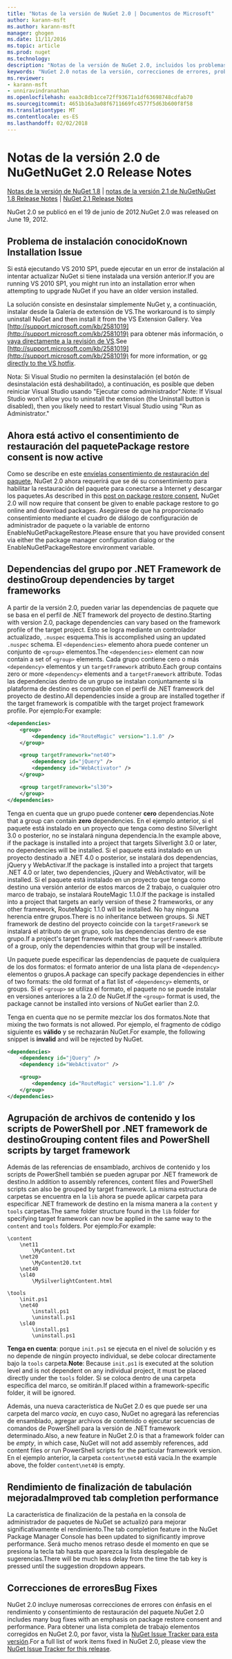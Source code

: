 ```yaml
---
title: "Notas de la versión de NuGet 2.0 | Documentos de Microsoft"
author: karann-msft
ms.author: karann-msft
manager: ghogen
ms.date: 11/11/2016
ms.topic: article
ms.prod: nuget
ms.technology: 
description: "Notas de la versión de NuGet 2.0, incluidos los problemas conocidos, correcciones de errores, las funciones agregadas y dcr."
keywords: "NuGet 2.0 notas de la versión, correcciones de errores, problemas, conocidos agregan características, DCR"
ms.reviewer:
- karann-msft
- unniravindranathan
ms.openlocfilehash: eaa3c8db1cce72ff93671a1df63698748cdfab70
ms.sourcegitcommit: 4651b16a3a08f6711669fc4577f5d63b600f8f58
ms.translationtype: MT
ms.contentlocale: es-ES
ms.lasthandoff: 02/02/2018
---
```

# <a name="nuget-20-release-notes"></a><span data-ttu-id="7d31d-104">Notas de la versión 2.0 de NuGet</span><span class="sxs-lookup"><span data-stu-id="7d31d-104">NuGet 2.0 Release Notes</span></span>

<span data-ttu-id="7d31d-105">[Notas de la versión de NuGet 1.8](../release-notes/nuget-1.8.md) | [notas de la versión 2.1 de NuGet](../release-notes/nuget-2.1.md)</span><span class="sxs-lookup"><span data-stu-id="7d31d-105">[NuGet 1.8 Release Notes](../release-notes/nuget-1.8.md) | [NuGet 2.1 Release Notes](../release-notes/nuget-2.1.md)</span></span>

<span data-ttu-id="7d31d-106">NuGet 2.0 se publicó en el 19 de junio de 2012.</span><span class="sxs-lookup"><span data-stu-id="7d31d-106">NuGet 2.0 was released on June 19, 2012.</span></span>

## <a name="known-installation-issue"></a><span data-ttu-id="7d31d-107">Problema de instalación conocido</span><span class="sxs-lookup"><span data-stu-id="7d31d-107">Known Installation Issue</span></span>
<span data-ttu-id="7d31d-108">Si está ejecutando VS 2010 SP1, puede ejecutar en un error de instalación al intentar actualizar NuGet si tiene instalada una versión anterior.</span><span class="sxs-lookup"><span data-stu-id="7d31d-108">If you are running VS 2010 SP1, you might run into an installation error when attempting to upgrade NuGet if you have an older version installed.</span></span>

<span data-ttu-id="7d31d-109">La solución consiste en desinstalar simplemente NuGet y, a continuación, instalar desde la Galería de extensión de VS.</span><span class="sxs-lookup"><span data-stu-id="7d31d-109">The workaround is to simply uninstall NuGet and then install it from the VS Extension Gallery.</span></span>  <span data-ttu-id="7d31d-110">Vea [http://support.microsoft.com/kb/2581019](http://support.microsoft.com/kb/2581019) para obtener más información, o [vaya directamente a la revisión de VS](http://bit.ly/vsixcertfix).</span><span class="sxs-lookup"><span data-stu-id="7d31d-110">See [http://support.microsoft.com/kb/2581019](http://support.microsoft.com/kb/2581019) for more information, or [go directly to the VS hotfix](http://bit.ly/vsixcertfix).</span></span>

<span data-ttu-id="7d31d-111">Nota: Si Visual Studio no permiten la desinstalación (el botón de desinstalación está deshabilitado), a continuación, es posible que deben reiniciar Visual Studio usando "Ejecutar como administrador".</span><span class="sxs-lookup"><span data-stu-id="7d31d-111">Note: If Visual Studio won't allow you to uninstall the extension (the Uninstall button is disabled), then you likely need to restart Visual Studio using "Run as Administrator."</span></span>

## <a name="package-restore-consent-is-now-active"></a><span data-ttu-id="7d31d-112">Ahora está activo el consentimiento de restauración del paquete</span><span class="sxs-lookup"><span data-stu-id="7d31d-112">Package restore consent is now active</span></span>

<span data-ttu-id="7d31d-113">Como se describe en este [envíelas consentimiento de restauración del paquete](http://blog.nuget.org/20120518/package-restore-and-consent.html), NuGet 2.0 ahora requerirá que se dé su consentimiento para habilitar la restauración del paquete para conectarse a Internet y descargar los paquetes.</span><span class="sxs-lookup"><span data-stu-id="7d31d-113">As described in this [post on package restore consent](http://blog.nuget.org/20120518/package-restore-and-consent.html), NuGet 2.0 will now require that consent be given to enable package restore to go online and download packages.</span></span> <span data-ttu-id="7d31d-114">Asegúrese de que ha proporcionado consentimiento mediante el cuadro de diálogo de configuración de administrador de paquete o la variable de entorno EnableNuGetPackageRestore.</span><span class="sxs-lookup"><span data-stu-id="7d31d-114">Please ensure that you have provided consent via either the package manager configuration dialog or the EnableNuGetPackageRestore environment variable.</span></span>

## <a name="group-dependencies-by-target-frameworks"></a><span data-ttu-id="7d31d-115">Dependencias del grupo por .NET Framework de destino</span><span class="sxs-lookup"><span data-stu-id="7d31d-115">Group dependencies by target frameworks</span></span>

<span data-ttu-id="7d31d-116">A partir de la versión 2.0, pueden variar las dependencias de paquete que se basa en el perfil de .NET framework del proyecto de destino.</span><span class="sxs-lookup"><span data-stu-id="7d31d-116">Starting with version 2.0, package dependencies can vary based on the framework profile of the target project.</span></span> <span data-ttu-id="7d31d-117">Esto se logra mediante un controlador actualizado, `.nuspec` esquema.</span><span class="sxs-lookup"><span data-stu-id="7d31d-117">This is accomplished using an updated `.nuspec` schema.</span></span> <span data-ttu-id="7d31d-118">El `<dependencies>` elemento ahora puede contener un conjunto de `<group>` elementos.</span><span class="sxs-lookup"><span data-stu-id="7d31d-118">The `<dependencies>` element can now contain a set of `<group>` elements.</span></span> <span data-ttu-id="7d31d-119">Cada grupo contiene cero o más `<dependency>` elementos y un `targetFramework` atributo.</span><span class="sxs-lookup"><span data-stu-id="7d31d-119">Each group contains zero or more `<dependency>` elements and a `targetFramework` attribute.</span></span> <span data-ttu-id="7d31d-120">Todas las dependencias dentro de un grupo se instalan conjuntamente si la plataforma de destino es compatible con el perfil de .NET framework del proyecto de destino.</span><span class="sxs-lookup"><span data-stu-id="7d31d-120">All dependencies inside a group are installed together if the target framework is compatible with the target project framework profile.</span></span> <span data-ttu-id="7d31d-121">Por ejemplo:</span><span class="sxs-lookup"><span data-stu-id="7d31d-121">For example:</span></span>

```xml
<dependencies>
    <group>
        <dependency id="RouteMagic" version="1.1.0" />
    </group>

    <group targetFramework="net40">
        <dependency id="jQuery" />
        <dependency id="WebActivator" />
    </group>

    <group targetFramework="sl30">
    </group>
</dependencies>
```

<span data-ttu-id="7d31d-122">Tenga en cuenta que un grupo puede contener **cero** dependencias.</span><span class="sxs-lookup"><span data-stu-id="7d31d-122">Note that a group can contain **zero** dependencies.</span></span> <span data-ttu-id="7d31d-123">En el ejemplo anterior, si el paquete está instalado en un proyecto que tenga como destino Silverlight 3.0 o posterior, no se instalará ninguna dependencia.</span><span class="sxs-lookup"><span data-stu-id="7d31d-123">In the example above, if the package is installed into a project that targets Silverlight 3.0 or later, no dependencies will be installed.</span></span> <span data-ttu-id="7d31d-124">Si el paquete está instalado en un proyecto destinado a .NET 4.0 o posterior, se instalará dos dependencias, jQuery y WebActivar.</span><span class="sxs-lookup"><span data-stu-id="7d31d-124">If the package is installed into a project that targets .NET 4.0 or later, two dependencies, jQuery and WebActivator, will be installed.</span></span>  <span data-ttu-id="7d31d-125">Si el paquete está instalado en un proyecto que tenga como destino una versión anterior de estos marcos de 2 trabajo, o cualquier otro marco de trabajo, se instalará RouteMagic 1.1.0.</span><span class="sxs-lookup"><span data-stu-id="7d31d-125">If the package is installed into a project that targets an early version of these 2 frameworks, or any other framework, RouteMagic 1.1.0 will be installed.</span></span> <span data-ttu-id="7d31d-126">No hay ninguna herencia entre grupos.</span><span class="sxs-lookup"><span data-stu-id="7d31d-126">There is no inheritance between groups.</span></span> <span data-ttu-id="7d31d-127">Si .NET framework de destino del proyecto coincide con la `targetFramework` se instalará el atributo de un grupo, solo las dependencias dentro de ese grupo.</span><span class="sxs-lookup"><span data-stu-id="7d31d-127">If a project's target framework matches the `targetFramework` attribute of a group, only the dependencies within that group will be installed.</span></span>

<span data-ttu-id="7d31d-128">Un paquete puede especificar las dependencias de paquete de cualquiera de los dos formatos: el formato anterior de una lista plana de `<dependency>` elementos o grupos.</span><span class="sxs-lookup"><span data-stu-id="7d31d-128">A package can specify package dependencies in either of two formats: the old format of a flat list of `<dependency>` elements, or groups.</span></span> <span data-ttu-id="7d31d-129">Si el `<group>` se utiliza el formato, el paquete no se puede instalar en versiones anteriores a la 2.0 de NuGet.</span><span class="sxs-lookup"><span data-stu-id="7d31d-129">If the `<group>` format is used, the package cannot be installed into versions of NuGet earlier than 2.0.</span></span>

<span data-ttu-id="7d31d-130">Tenga en cuenta que no se permite mezclar los dos formatos.</span><span class="sxs-lookup"><span data-stu-id="7d31d-130">Note that mixing the two formats is not allowed.</span></span> <span data-ttu-id="7d31d-131">Por ejemplo, el fragmento de código siguiente es **válido** y se rechazarán NuGet.</span><span class="sxs-lookup"><span data-stu-id="7d31d-131">For example, the following snippet is **invalid** and will be rejected by NuGet.</span></span>

```xml
<dependencies>
    <dependency id="jQuery" />
    <dependency id="WebActivator" />

    <group>
        <dependency id="RouteMagic" version="1.1.0" />
    </group>
</dependencies>
```

## <a name="grouping-content-files-and-powershell-scripts-by-target-framework"></a><span data-ttu-id="7d31d-132">Agrupación de archivos de contenido y los scripts de PowerShell por .NET framework de destino</span><span class="sxs-lookup"><span data-stu-id="7d31d-132">Grouping content files and PowerShell scripts by target framework</span></span>

<span data-ttu-id="7d31d-133">Además de las referencias de ensamblado, archivos de contenido y los scripts de PowerShell también se pueden agrupar por .NET framework de destino.</span><span class="sxs-lookup"><span data-stu-id="7d31d-133">In addition to assembly references, content files and PowerShell scripts can also be grouped by target framework.</span></span> <span data-ttu-id="7d31d-134">La misma estructura de carpetas se encuentra en la `lib` ahora se puede aplicar carpeta para especificar .NET framework de destino en la misma manera a la `content` y `tools` carpetas.</span><span class="sxs-lookup"><span data-stu-id="7d31d-134">The same folder structure found in the `lib` folder for specifying target framework can  now be applied in the same way to the `content` and `tools` folders.</span></span> <span data-ttu-id="7d31d-135">Por ejemplo:</span><span class="sxs-lookup"><span data-stu-id="7d31d-135">For example:</span></span>

    \content
        \net11
            \MyContent.txt
        \net20
            \MyContent20.txt
        \net40
        \sl40
            \MySilverlightContent.html

    \tools
        \init.ps1
        \net40
            \install.ps1
            \uninstall.ps1
        \sl40
            \install.ps1
            \uninstall.ps1

<span data-ttu-id="7d31d-136">**Tenga en cuenta**: porque `init.ps1` se ejecuta en el nivel de solución y es no depende de ningún proyecto individual, se debe colocar directamente bajo la `tools` carpeta.</span><span class="sxs-lookup"><span data-stu-id="7d31d-136">**Note**: Because `init.ps1` is executed at the solution level and is not dependent on any individual project, it must be placed directly under the `tools` folder.</span></span> <span data-ttu-id="7d31d-137">Si se coloca dentro de una carpeta específica del marco, se omitirán.</span><span class="sxs-lookup"><span data-stu-id="7d31d-137">If placed within a framework-specific folder, it will be ignored.</span></span>

<span data-ttu-id="7d31d-138">Además, una nueva característica de NuGet 2.0 es que puede ser una carpeta del marco *vacía*, en cuyo caso, NuGet no agregará las referencias de ensamblado, agregar archivos de contenido o ejecutar secuencias de comandos de PowerShell para la versión de .NET framework determinado.</span><span class="sxs-lookup"><span data-stu-id="7d31d-138">Also, a new feature in NuGet 2.0 is that a framework folder can be *empty*, in which case, NuGet will not add assembly references, add content files or run  PowerShell scripts for the particular framework version.</span></span> <span data-ttu-id="7d31d-139">En el ejemplo anterior, la carpeta `content\net40` está vacía.</span><span class="sxs-lookup"><span data-stu-id="7d31d-139">In the example above, the folder `content\net40` is empty.</span></span>

## <a name="improved-tab-completion-performance"></a><span data-ttu-id="7d31d-140">Rendimiento de finalización de tabulación mejorada</span><span class="sxs-lookup"><span data-stu-id="7d31d-140">Improved tab completion performance</span></span>
<span data-ttu-id="7d31d-141">La característica de finalización de la pestaña en la consola de administrador de paquetes de NuGet se actualizó para mejorar significativamente el rendimiento.</span><span class="sxs-lookup"><span data-stu-id="7d31d-141">The tab completion feature in the NuGet Package Manager Console has been updated to significantly improve performance.</span></span> <span data-ttu-id="7d31d-142">Será mucho menos retraso desde el momento en que se presiona la tecla tab hasta que aparezca la lista desplegable de sugerencias.</span><span class="sxs-lookup"><span data-stu-id="7d31d-142">There will be much less delay from the time the tab key is pressed until the suggestion dropdown appears.</span></span>

## <a name="bug-fixes"></a><span data-ttu-id="7d31d-143">Correcciones de errores</span><span class="sxs-lookup"><span data-stu-id="7d31d-143">Bug Fixes</span></span>
<span data-ttu-id="7d31d-144">NuGet 2.0 incluye numerosas correcciones de errores con énfasis en el rendimiento y consentimiento de restauración del paquete.</span><span class="sxs-lookup"><span data-stu-id="7d31d-144">NuGet 2.0 includes many bug fixes with an emphasis on package restore consent and performance.</span></span>
<span data-ttu-id="7d31d-145">Para obtener una lista completa de trabajo elementos corregidos en NuGet 2.0, por favor, vista la [NuGet Issue Tracker para esta versión](http://nuget.codeplex.com/workitem/list/advanced?keyword=&status=Closed&type=All&priority=All&release=NuGet%202.0&assignedTo=All&component=All&sortField=Votes&sortDirection=Descending&page=0).</span><span class="sxs-lookup"><span data-stu-id="7d31d-145">For a full list of work items fixed in NuGet 2.0, please view the [NuGet Issue Tracker for this release](http://nuget.codeplex.com/workitem/list/advanced?keyword=&status=Closed&type=All&priority=All&release=NuGet%202.0&assignedTo=All&component=All&sortField=Votes&sortDirection=Descending&page=0).</span></span>
